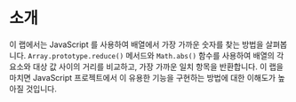 # 소개

이 랩에서는 JavaScript 를 사용하여 배열에서 가장 가까운 숫자를 찾는 방법을 살펴봅니다. `Array.prototype.reduce()` 메서드와 `Math.abs()` 함수를 사용하여 배열의 각 요소와 대상 값 사이의 거리를 비교하고, 가장 가까운 일치 항목을 반환합니다. 이 랩을 마치면 JavaScript 프로젝트에서 이 유용한 기능을 구현하는 방법에 대한 이해도가 높아질 것입니다.
